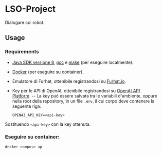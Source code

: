 # LSO-Project
Dialogare coi robot.

## Usage
  ### Requirements
  - [Java SDK versione 8](https://adoptium.net/temurin/releases/?package=jdk&version=8), [gcc](https://gcc.gnu.org/) e [make](https://www.gnu.org/software/make/) (per eseguire localmente).
  - [Docker](https://www.docker.com/) (per eseguire su container).
  - Emulatore di Furhat, ottenibile registrandosi su [Furhat.io](https://furhat.io/).
  - Key per le API di OpenAI, ottenibile registrandosi su [OpenAI API Platform](https://openai.com/api/). 
  -- La key puó essere salvata tra le variabili d'ambiente, oppure nella root della repository, in un file `.env`, il cui corpo deve contenere la seguente riga:
  
    `OPENAI_API_KEY=<api-key>`
    
  Sostituendo `<api-key>` con la key ottenuta.


  ### Eseguire su container:
  ```sh
  docker compose up

